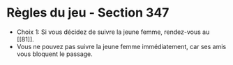 # Règles du jeu - Section 347

- Choix 1: Si vous décidez de suivre la jeune femme, rendez-vous au [[81]].
- Vous ne pouvez pas suivre la jeune femme immédiatement, car ses amis vous bloquent le passage.